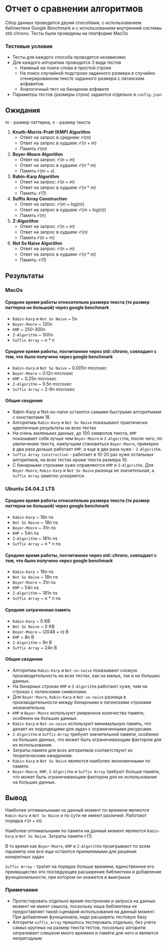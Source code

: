# Отчет о сравнении алгоритмов

Сбор данных проводится двумя способами, с использованием библиотеки Google Benchmark и
с использованием внутренней системы std::chrono. Тесты были проведены на платформе MacOs

### Тестовые условия
* Тесты для каждого способа проводятся независимо
* Для каждого алгоритма проводится 3 вида тестов
  * Наивный на поиск слова в простой строке
  * На поиск случайной подстроки заданного размера в случайно сгенерированном
  тексте заданного размера с латинским алфавитом
  * Аналогичный тест на бинарном алфавите
* Параметры тестов (размеры строк) задаются отдельно в `config.json`

## Ожидания
m - размер паттерна, n - размер текста

1. **Knuth-Morris-Pratt (KMP) Algorithm**
   * Ответ на запрос в среднем: $\mathcal{O}(m)$
   * Ответ на запрос в худшем: $\mathcal{O}(n + m)$
   * Память $\mathcal{O}(m)$
2. **Boyer-Moore Algorithm**
   * Ответ на запрос: $\mathcal{O}(n + m)$
   * Ответ на запрос в худшем: $\mathcal{O}(n * m)$
   * Память $\mathcal{O}(m + s)$
3. **Rabin-Karp Algorithm**
    * Ответ на запрос: $\mathcal{O}(n + m)$
    * Ответ на запрос в худшем: $\mathcal{O}(n * m)$
    * Память: $\mathcal{O}(1)$
4. **Suffix Array Construction**
    * Ответ на запрос: $\mathcal{O}(m + log(n))$
    * Ответ на запрос в худшем: $\mathcal{O}(m + log(n))$
    * Память $\mathcal{O}(n)$
5. **Z-Algorithm**
    * Ответ на запрос: $\mathcal{O}(n + m)$
    * Ответ на запрос в худшем: $\mathcal{O}(n)$
    * Память $\mathcal{O}(n + m)$
6. **Not So Naive Algorithm**
    * Ответ на запрос: $\mathcal{O}(n + m)$
    * Ответ на запрос в худшем: $\mathcal{O}(n * m)$
    * Память: $\mathcal{O}(1)$

## Результаты
### MacOs ###
#### Среднее время работы относительно размера текста (тк размер паттерна не большой) через google benchmark
* `Rabin-Karp` и `Not So Naive` ~ 5n
* `Boyer-Moore` ~ 120n
* `KMP` ~ 250-300n
* `Z-Algorithm` ~ 500n
* `Suffix Array` ~ n * n

#### Среднее время работы, посчитанное через std::chrono, совпадает с тем, что было получено через google benchmark
* `Rabin-Karp` и `Not So Naive` ~ 0.005n microsec
* `Boyer-Moore` ~ 0.12n microsec
* `KMP` ~ 0.25n microsec
* `Z-Algorithm` ~ 0.5n microsec
* `Suffix Array` ~ 2-9n microsec

#### Общие сведения
* Rabin-Karp и Not-so-naive остаются самыми быстрыми алгоритмами с константами 18.
* Алгоритмы `Rabin-Karp` и `Not So Naive` показывают практически идентичные результаты на всех тестах
* На очень маленьких данных, до 100 символов текста, `KMP` показывает себя лучше чем `Boyer-Moore` и `Z-Algorithm`,
  после чего, по увеличению текста, наилучшим становиться `Boyer-Moore`, примерно в два раза дольше работает `KMP`, а еще
  в два раза хуже - `Z-Algorithm`.
* `Suffix Array Construction` - работает в 10-20 раз хуже остальных алгоритмов, на всех тестах кроме текста размера 10.
* С бинарными строками хуже справляются `KMP` и `Z-Algorithm`. Для `Boyer-Moore`, `Rabin-Karp` и `Not So Naive`
  разница не значительная, а `Suffix Array` заметно ускоряется.

### Ubuntu 24.04.2 LTS ###
#### Среднее время работы относительно размера текста (тк размер паттерна не большой) через google benchmark
* `Rabin-Karp` ~ 18n ns
* `Not So Naive` ~ 18n ns
* `Boyer-Moore` ~ 31n ns
* `KMP` ~ 54n ns
* `Z-Algorithm` ~ 181n ns
* `Suffix Array` ~ n * n ns

#### Среднее время работы, посчитанное через std::chrono, совпадает с тем, что было получено через google benchmark
* `Rabin-Karp` ~ 18n ns
* `Not So Naive` ~ 18n ns
* `Boyer-Moore` ~ 31n ns
* `KMP` ~ 54n ns
* `Z-Algorithm` ~ 181n ns
* `Suffix Array` ~ n * n ns

#### Средняя затраченная память
* `Rabin-Karp` ~ 0 KB
* `Not So Naive` ~ 0 KB
* `Boyer-Moore` ~ (2048 + n) B
* `KMP` ~ 8n B
* `Z-Algorithm` ~ 9n B
* `Suffix Array` ~  24n B

#### Общие сведения
* Алгоритмы `Rabin-Karp` и `Not-so-naive` показывают схожую производительность на всех тестах, как на малых, так и на больших данных.
* На бинарных строках `KMP` и `Z-Algorithm` работают хуже, чем на строках с латинскими символами.
* Для `Boyer-Moore`, `Rabin-Karp` и `Not-so-naive` разница в производительности между бинарными и латинскими строками незначительна.
* `KMP` и `Boyer-Moore` используют умеренное количество памяти, особенно на больших данных.
* `Rabin-Karp` и `Not-so-naive` используют минимальную память, что делает их подходящими для задач с ограниченными ресурсами.
* `Z-Algorithm` и `Suffix-Array` требуют значительной памяти, особенно на больших данных, что может быть ограничивающим фактором для их использования.
* Затраты памяти для всех алгоритмов соответствуют их теоретическим ожиданиям.
* `Rabin-Karp` и `Not So Naive` являются наиболее экономичными по памяти.
* `Boyer-Moore`, `KMP`, `Z-Algorithm` и `Suffix Array` требуют больше памяти, что может быть ограничивающим фактором для их использования на больших данных.

## Вывод
Наиболее оптимальными на данный момент по времени являются `Rabin-Karp` и `Not So Naive` и по сути не имеют различий. Работают
порядка $\mathcal{O}(n + m)$.

Наиболее оптимальными по памяти на данный момент являются `Rabin-Karp` и `Not So Naive`. Затраты памяти $\mathcal{O}(1)$.

В то время как `Boyer-Moore`, `KMP` и `Z-Algorithm` проигрывают по всем параметр они все еще остаются приемлемыми
для решения конкретных задач

`Suffix Array` - тратит на порядок больше времени, единственное его преимущество это последующее расширение библиотеки и
добавление функциональности, при котором он окажется в выигрыше

### Примечание
* Протестировать отдельно время построения и запроса на данных момент не имеет смысла,
поскольку наша библиотека не предоставляет такой сценарий использования на данный момент. При добавлении функционала,
надо расширять тестовую базу
* Алгоритм `suffix_array` пришлось тестировать отдельно, без учета самых крупных на размер текста тестов,
поскольку алгоритм затрачивает слишком много времени и памяти для него и является непригодным


